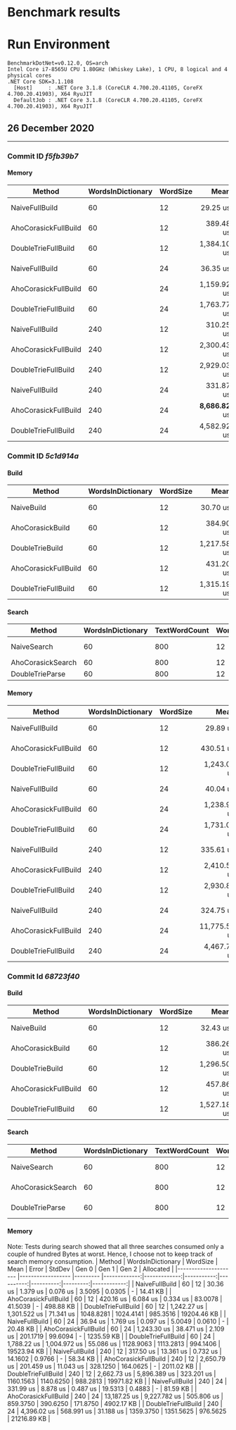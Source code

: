 # Benchmark results

# Run Environment
```
BenchmarkDotNet=v0.12.0, OS=arch 
Intel Core i7-8565U CPU 1.80GHz (Whiskey Lake), 1 CPU, 8 logical and 4 physical cores
.NET Core SDK=3.1.108
  [Host]     : .NET Core 3.1.8 (CoreCLR 4.700.20.41105, CoreFX 4.700.20.41903), X64 RyuJIT
  DefaultJob : .NET Core 3.1.8 (CoreCLR 4.700.20.41105, CoreFX 4.700.20.41903), X64 RyuJIT
```

## 26 December 2020
---

### Commit ID _f5fb39b7_

#### Memory
|               Method | WordsInDictionary | WordSize |        Mean |        Error |     StdDev |     Gen 0 |     Gen 1 |    Gen 2 |   Allocated |
|--------------------- |------------------ |--------- |------------:|-------------:|-----------:|----------:|----------:|---------:|------------:|
|       NaiveFullBuild |                60 |       12 |    29.25 us |     1.768 us |   0.097 us |    3.4790 |    0.0610 |        - |    14.41 KB |
| AhoCorasickFullBuild |                60 |       12 |   389.48 us |     6.462 us |   0.354 us |   82.5195 |   41.0156 |        - |   478.47 KB |
|  DoubleTrieFullBuild |                60 |       12 | 1,384.10 us |   249.831 us |  13.694 us | 1011.7188 |  986.3281 | 949.2188 | 19204.04 KB |
|       NaiveFullBuild |                60 |       24 |    36.35 us |     2.507 us |   0.137 us |    5.0049 |    0.0610 |        - |    20.48 KB |
| AhoCorasickFullBuild |                60 |       24 | 1,159.92 us |    84.507 us |   4.632 us |  195.3125 |   97.6563 |        - |  1195.78 KB |
|  DoubleTrieFullBuild |                60 |       24 | 1,763.77 us |   318.993 us |  17.485 us | 1130.8594 | 1111.3281 | 994.1406 | 19523.93 KB |
|       NaiveFullBuild |               240 |       12 |   310.25 us |    12.685 us |   0.695 us |   14.1602 |    0.4883 |        - |    58.34 KB |
| AhoCorasickFullBuild |               240 |       12 | 2,300.43 us |   101.034 us |   5.538 us |  312.5000 |  156.2500 |        - |  1911.56 KB |
|  DoubleTrieFullBuild |               240 |       12 | 2,929.03 us | 2,977.755 us | 163.221 us | 1187.5000 | 1089.8438 | 988.2813 | 19971.74 KB |
|       NaiveFullBuild |               240 |       24 |   331.87 us |     4.808 us |   0.264 us |   19.5313 |         - |        - |    81.59 KB |
| AhoCorasickFullBuild |               240 |       24 | __8,686.82__ us |   646.092 us |  35.414 us |  781.2500 |  375.0000 | 156.2500 |  4679.63 KB |
|  DoubleTrieFullBuild |               240 |       24 | 4,582.92 us |   183.081 us |  10.035 us | 1359.3750 | 1328.1250 | 976.5625 | 21216.86 KB |

### Commit ID _5c1d914a_

#### Build
|               Method | WordsInDictionary | WordSize |        Mean |     Error |     StdDev |      Median | Ratio | RatioSD |
|--------------------- |------------------ |--------- |------------:|----------:|-----------:|------------:|------:|--------:|
|           NaiveBuild |                60 |       12 |    30.70 us |  0.240 us |   0.225 us |    30.76 us |  0.03 |    0.00 |
|     AhoCorasickBuild |                60 |       12 |   384.90 us |  4.088 us |   3.823 us |   384.86 us |  0.33 |    0.04 |
|      DoubleTrieBuild |                60 |       12 | 1,217.58 us | 37.314 us | 110.022 us | 1,263.60 us |  1.00 |    0.00 |
| AhoCorasickFullBuild |                60 |       12 |   431.20 us |  1.559 us |   1.302 us |   431.20 us |  0.37 |    0.04 |
|  DoubleTrieFullBuild |                60 |       12 | 1,315.19 us | 71.857 us | 211.871 us | 1,290.04 us |  1.09 |    0.21 |

#### Search
|            Method | WordsInDictionary | TextWordCount | WordSize |        Mean |       Error |      StdDev |  Ratio | RatioSD |
|------------------ |------------------ |-------------- |--------- |------------:|------------:|------------:|-------:|--------:|
|       NaiveSearch |                60 |           800 |       12 | 67,699.1 us | 1,290.94 us | 1,486.64 us | 621.40 |   16.61 |
| AhoCorasickSearch |                60 |           800 |       12 |    213.6 us |     1.77 us |     1.66 us |   1.98 |    0.01 |
|   DoubleTrieParse |                60 |           800 |       12 |    108.2 us |     0.76 us |     0.64 us |   1.00 |    0.00 |

#### Memory
|               Method | WordsInDictionary | WordSize |         Mean |        Error |     StdDev |     Gen 0 |     Gen 1 |    Gen 2 |   Allocated |
|--------------------- |------------------ |--------- |-------------:|-------------:|-----------:|----------:|----------:|---------:|------------:|
|       NaiveFullBuild |                60 |       12 |     29.89 us |     1.141 us |   0.063 us |    3.4790 |         - |        - |    14.41 KB |
| AhoCorasickFullBuild |                60 |       12 |    430.51 us |    23.631 us |   1.295 us |   88.8672 |   44.4336 |        - |   502.34 KB |
|  DoubleTrieFullBuild |                60 |       12 |  1,243.06 us | 1,885.853 us | 103.370 us | 1056.6406 | 1039.0625 | 994.1406 | 19203.83 KB |
|       NaiveFullBuild |                60 |       24 |     40.04 us |     1.158 us |   0.063 us |    5.0049 |    0.0610 |        - |    20.48 KB |
| AhoCorasickFullBuild |                60 |       24 |  1,238.94 us |    36.410 us |   1.996 us |  201.1719 |   99.6094 |        - |  1239.05 KB |
|  DoubleTrieFullBuild |                60 |       24 |  1,731.09 us |   625.243 us |  34.272 us | 1128.9063 | 1111.3281 | 994.1406 | 19523.94 KB |
|       NaiveFullBuild |               240 |       12 |    335.61 us |     2.268 us |   0.124 us |   14.1602 |         - |        - |    58.34 KB |
| AhoCorasickFullBuild |               240 |       12 |  2,410.50 us |   187.362 us |  10.270 us |  328.1250 |  164.0625 |        - |  2023.46 KB |
|  DoubleTrieFullBuild |               240 |       12 |  2,930.87 us | 3,062.232 us | 167.851 us | 1234.3750 |  988.2813 | 988.2813 | 19971.74 KB |
|       NaiveFullBuild |               240 |       24 |    324.75 us |     4.024 us |   0.221 us |   19.5313 |         - |        - |    81.59 KB |
| AhoCorasickFullBuild |               240 |       24 | 11,775.56 us | 2,342.140 us | 128.381 us |  859.3750 |  406.2500 | 187.5000 |  4916.18 KB |
|  DoubleTrieFullBuild |               240 |       24 |  4,467.75 us | 1,210.015 us |  66.325 us | 1359.3750 | 1343.7500 | 976.5625 | 21216.87 KB |


### Commit Id _68723f40_

#### Build

|               Method | WordsInDictionary | WordSize |        Mean |     Error |     StdDev | Ratio | RatioSD |
|--------------------- |------------------ |--------- |------------:|----------:|-----------:|------:|--------:|
|           NaiveBuild |                60 |       12 |    32.43 us |  0.645 us |   1.583 us |  0.02 |    0.00 |
|     AhoCorasickBuild |                60 |       12 |   386.26 us |  3.865 us |   3.615 us |  0.30 |    0.00 |
|      DoubleTrieBuild |                60 |       12 | 1,296.50 us | 24.169 us |  22.608 us |  1.00 |    0.00 |
| AhoCorasickFullBuild |                60 |       12 |   457.86 us |  3.271 us |   2.731 us |  0.35 |    0.01 |
|  DoubleTrieFullBuild |                60 |       12 | 1,527.18 us | 74.528 us | 219.748 us |  1.20 |    0.16 |

#### Search

|            Method | WordsInDictionary | TextWordCount | WordSize |        Mean |     Error |    StdDev |  Ratio | RatioSD |
|------------------ |------------------ |-------------- |--------- |------------:|----------:|----------:|-------:|--------:|
|       NaiveSearch |                60 |           800 |       12 | 66,760.3 us | 785.71 us | 734.96 us | 622.02 |   10.42 |
| AhoCorasickSearch |                60 |           800 |       12 |    225.2 us |   4.49 us |   5.84 us |   2.12 |    0.07 |
|   DoubleTrieParse |                60 |           800 |       12 |    107.5 us |   2.07 us |   2.04 us |   1.00 |    0.00 |

#### Memory
Note: Tests during search showed that all three searches consumed only a couple of hundred Bytes at worst. Hence, I choose not to keep track of search memory consumption.
|               Method | WordsInDictionary | WordSize |         Mean |        Error |     StdDev |     Gen 0 |     Gen 1 |    Gen 2 |   Allocated |
|--------------------- |------------------ |--------- |-------------:|-------------:|-----------:|----------:|----------:|---------:|------------:|
|       NaiveFullBuild |                60 |       12 |     30.36 us |     1.379 us |   0.076 us |    3.5095 |    0.0305 |        - |    14.41 KB |
| AhoCorasickFullBuild |                60 |       12 |    420.16 us |     6.084 us |   0.334 us |   83.0078 |   41.5039 |        - |   498.88 KB |
|  DoubleTrieFullBuild |                60 |       12 |  1,242.27 us | 1,301.522 us |  71.341 us | 1048.8281 | 1024.4141 | 985.3516 | 19204.46 KB |
|       NaiveFullBuild |                60 |       24 |     36.94 us |     1.769 us |   0.097 us |    5.0049 |    0.0610 |        - |    20.48 KB |
| AhoCorasickFullBuild |                60 |       24 |  1,243.30 us |    38.471 us |   2.109 us |  201.1719 |   99.6094 |        - |  1235.59 KB |
|  DoubleTrieFullBuild |                60 |       24 |  1,788.22 us | 1,004.972 us |  55.086 us | 1128.9063 | 1113.2813 | 994.1406 | 19523.94 KB |
|       NaiveFullBuild |               240 |       12 |    317.50 us |    13.361 us |   0.732 us |   14.1602 |    0.9766 |        - |    58.34 KB |
| AhoCorasickFullBuild |               240 |       12 |  2,650.79 us |   201.459 us |  11.043 us |  328.1250 |  164.0625 |        - |  2011.02 KB |
|  DoubleTrieFullBuild |               240 |       12 |  2,662.73 us | 5,896.389 us | 323.201 us | 1160.1563 | 1140.6250 | 988.2813 | 19971.82 KB |
|       NaiveFullBuild |               240 |       24 |    331.99 us |     8.878 us |   0.487 us |   19.5313 |    0.4883 |        - |    81.59 KB |
| AhoCorasickFullBuild |               240 |       24 | 13,187.25 us | 9,227.782 us | 505.806 us |  859.3750 |  390.6250 | 171.8750 |  4902.17 KB |
|  DoubleTrieFullBuild |               240 |       24 |  4,396.02 us |   568.991 us |  31.188 us | 1359.3750 | 1351.5625 | 976.5625 | 21216.89 KB |

